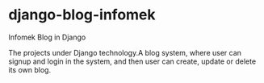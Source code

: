 # django-blog-infomek
Infomek Blog in Django

The projects under Django technology.A blog system, where user can signup and login in the system, and then user can create, update or delete its own blog.

